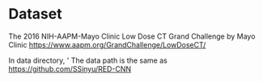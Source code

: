 # Dataset
The 2016 NIH-AAPM-Mayo Clinic Low Dose CT Grand Challenge by Mayo Clinic
https://www.aapm.org/GrandChallenge/LowDoseCT/

In data directory, '
The data path is the same as https://github.com/SSinyu/RED-CNN
